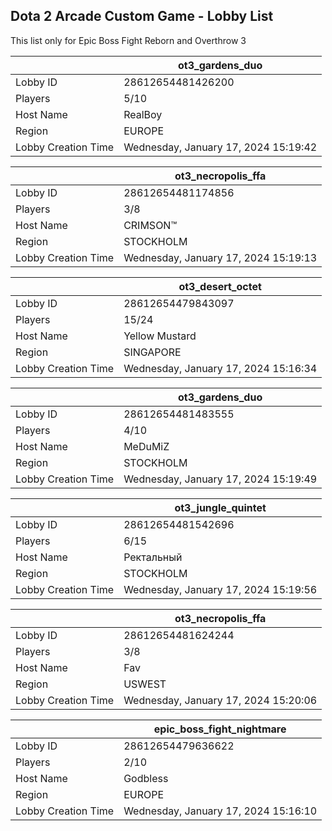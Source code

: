 ## Dota 2 Arcade Custom Game - Lobby List

This list only for Epic Boss Fight Reborn and Overthrow 3

|  | ot3_gardens_duo |
| ------ | ------ |
| Lobby ID | 28612654481426200 |
| Players | 5/10 |
| Host Name | RealBoy |
| Region | EUROPE |
| Lobby Creation Time | Wednesday, January 17, 2024 15:19:42 |


|  | ot3_necropolis_ffa |
| ------ | ------ |
| Lobby ID | 28612654481174856 |
| Players | 3/8 |
| Host Name | CRIMSON™ |
| Region | STOCKHOLM |
| Lobby Creation Time | Wednesday, January 17, 2024 15:19:13 |


|  | ot3_desert_octet |
| ------ | ------ |
| Lobby ID | 28612654479843097 |
| Players | 15/24 |
| Host Name | Yellow Mustard |
| Region | SINGAPORE |
| Lobby Creation Time | Wednesday, January 17, 2024 15:16:34 |


|  | ot3_gardens_duo |
| ------ | ------ |
| Lobby ID | 28612654481483555 |
| Players | 4/10 |
| Host Name | MeDuMiZ |
| Region | STOCKHOLM |
| Lobby Creation Time | Wednesday, January 17, 2024 15:19:49 |


|  | ot3_jungle_quintet |
| ------ | ------ |
| Lobby ID | 28612654481542696 |
| Players | 6/15 |
| Host Name | Ректальный |
| Region | STOCKHOLM |
| Lobby Creation Time | Wednesday, January 17, 2024 15:19:56 |


|  | ot3_necropolis_ffa |
| ------ | ------ |
| Lobby ID | 28612654481624244 |
| Players | 3/8 |
| Host Name | Fav |
| Region | USWEST |
| Lobby Creation Time | Wednesday, January 17, 2024 15:20:06 |


|  | epic_boss_fight_nightmare |
| ------ | ------ |
| Lobby ID | 28612654479636622 |
| Players | 2/10 |
| Host Name | Godbless |
| Region | EUROPE |
| Lobby Creation Time | Wednesday, January 17, 2024 15:16:10 |


